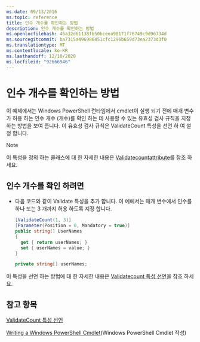 ```yaml
---
ms.date: 09/13/2016
ms.topic: reference
title: 인수 개수를 확인하는 방법
description: 인수 개수를 확인하는 방법
ms.openlocfilehash: 46a32d61138fb50bceea98171f76749c9d96734d
ms.sourcegitcommit: ba7315a496986451cfc1296b659d73ea2373d3f0
ms.translationtype: MT
ms.contentlocale: ko-KR
ms.lasthandoff: 12/10/2020
ms.locfileid: "92666946"
---
```

# <a name="how-to-validate-an-argument-count"></a>인수 개수를 확인하는 방법

이 예제에서는 Windows PowerShell 런타임에서 cmdlet이 실행 되기 전에 매개 변수가 허용 하는 인수 개수 (개수)를 확인 하는 데 사용할 수 있는 유효성 검사 규칙을 지정 하는 방법을 보여 줍니다. 이 유효성 검사 규칙은 ValidateCount 특성을 선언 하 여 설정 합니다.

> [!NOTE]
> 이 특성을 정의 하는 클래스에 대 한 자세한 내용은 [Validatecountattribute](/dotnet/api/System.Management.Automation.ValidateCountAttribute)를 참조 하세요.

## <a name="to-validate-an-argument-count"></a>인수 개수를 확인 하려면

- 다음 코드와 같이 Validate 특성을 추가 합니다. 이 예에서는 매개 변수에서 인수를 하나 또는 3 개까지 허용 하도록 지정 합니다.

    ```csharp
    [ValidateCount(1, 3)]
    [Parameter(Position = 0, Mandatory = true)]
    public string[] UserNames
    {
      get { return userNames; }
      set { userNames = value; }
    }

    private string[] userNames;
    ```

이 특성을 선언 하는 방법에 대 한 자세한 내용은 [Validatecount 특성 선언](./validatecount-attribute-declaration.md)을 참조 하세요.

## <a name="see-also"></a>참고 항목

[ValidateCount 특성 선언](./validatecount-attribute-declaration.md)

[Writing a Windows PowerShell Cmdlet](./writing-a-windows-powershell-cmdlet.md)(Windows PowerShell Cmdlet 작성)
